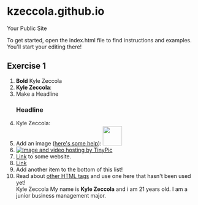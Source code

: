 kzeccola.github.io
=====================

Your Public Site

To get started, open the index.html file to find instructions and examples. You'll start your editing there!

<h2 id="Exercise1">Exercise 1</h2>
<ol>
  <li><b>Bold</b> Kyle Zeccola</li>
  <li><b>Kyle Zeccola</b>:</li>
  <li>Make a Headline<h3>Headline</h3></li>
  <li>Kyle Zeccola:</li>
  <li>Add an image (<a href="http://forum.koramgame.com/thread-60307-1-1.html">here's some help</a>): <img src="http://upload.wikimedia.org/wikipedia/commons/thumb/8/85/Smiley.svg/800px-Smiley.svg.png" height="50" width="50"</li>
  <li><a href="http://tinypic.com?ref=j77u3p" target="_blank"><img src="http://i62.tinypic.com/j77u3p.jpg" border="0" alt="Image and video hosting by TinyPic"></a></li>
  <li><a href="http://www.coceleratoru.com">Link</a> to some website.</li>
  <li><a href="http://www.google.com:">Link</a></li>
  <li>Add another item to the bottom of this list!</li>
  <li>Read about <a href="http://www.quackit.com/html/tags/">other HTML tags</a> and use one here that hasn't been used yet!</li>
  <html>Kyle Zeccola</html>
  
  <html>My name is <b>Kyle Zeccola</b> and i am 21 years old.</html>
  <html>I am a junior business management major.</html>
